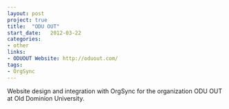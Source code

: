 ```yaml
---
layout: post
project: true
title:  "ODU OUT"
start_date:   2012-03-22
categories:
- other
links:
- ODUOUT Website: http://oduout.com/
tags:
- OrgSync
---
```


Website design and integration with OrgSync for the organization ODU OUT at Old Dominion University.
